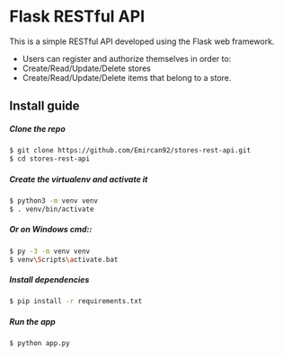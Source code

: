 # Flask RESTful API 

This is a simple RESTful API developed using the Flask web framework.

* Users can register and authorize themselves in order to:
* Create/Read/Update/Delete stores
* Create/Read/Update/Delete items that belong to a store.

## Install guide

##### Clone the repo

```bash
$ git clone https://github.com/Emircan92/stores-rest-api.git
$ cd stores-rest-api
```

##### Create the virtualenv and activate it
```bash
$ python3 -m venv venv
$ . venv/bin/activate
```

##### Or on Windows cmd::
```bash
$ py -3 -m venv venv
$ venv\Scripts\activate.bat
```

##### Install dependencies
```bash
$ pip install -r requirements.txt
```

##### Run the app
```bash
$ python app.py
```
